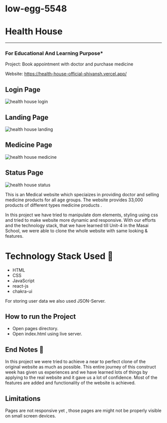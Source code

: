 # low-egg-5548

# Health House

-----

### For Educational And Learning Purpose* 
Project: Book appointment with doctor and purchase medicine


Website: https://health-house-official-shivansh.vercel.app/


## Login Page

![health house login](https://github.com/official-Shivansh/low-egg-5548/assets/117287131/52d76467-7edf-45ef-b2cc-e727a9540426)

## Landing Page

![health house landing](https://github.com/official-Shivansh/low-egg-5548/assets/117287131/c7d462db-aa3c-41a5-b8a0-9a6588719104)

## Medicine Page

![health house medicine](https://github.com/official-Shivansh/low-egg-5548/assets/117287131/d76d14af-4e0d-4907-8494-73ea1023a83f)

## Status Page

![health house status](https://github.com/official-Shivansh/low-egg-5548/assets/117287131/80507fb4-4b9d-446f-955b-08802aaaffbc)

This is an Medical website which speciaizes in providing doctor and selling medicine products for all age groups. The website provides 33,000 products of different types medicine products .

In this project we have tried to manipulate dom elements, styling using css and tried to make website more dynamic and responsive. With our efforts and the technology stack, that we have learned till Unit-4 in the Masai School, we were able to clone the whole website with same looking & features.


# Technology Stack Used 🌟
* HTML
* CSS
* JavaScript
* react-js
* chakra-ui

For storing user data we also used JSON-Server.

## How to run the Project
* Open pages directory.
* Open index.html using live server.

## End Notes 📑
In this project we were tried to achieve a near to perfect clone of the original website as much as possible. This entire journey of this construct week has given us experiences and we have learned lots of things by applying to the real website and it gave us a lot of confidence. Most of the features are added and functionality of the website is achieved.

## Limitations
Pages are not responsive yet , those pages are might not be properly visible on small screen devices.
